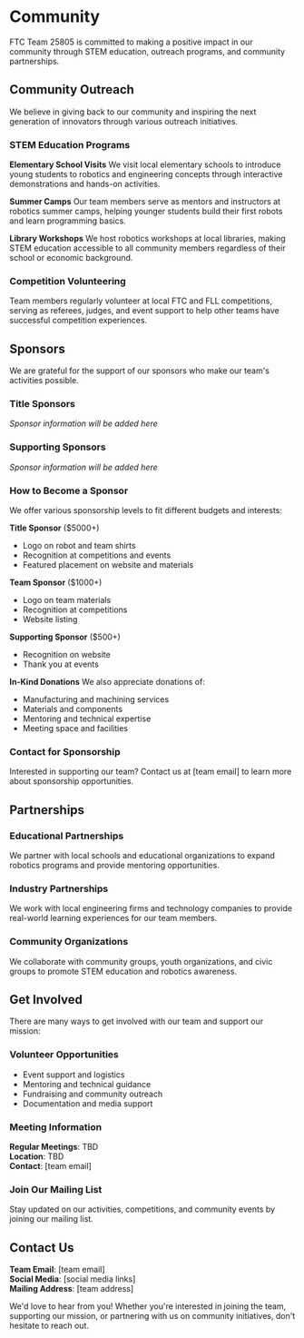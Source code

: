 # Community

FTC Team 25805 is committed to making a positive impact in our community through STEM education, outreach programs, and community partnerships.

## Community Outreach

We believe in giving back to our community and inspiring the next generation of innovators through various outreach initiatives.

### STEM Education Programs

**Elementary School Visits**
We visit local elementary schools to introduce young students to robotics and engineering concepts through interactive demonstrations and hands-on activities.

**Summer Camps**
Our team members serve as mentors and instructors at robotics summer camps, helping younger students build their first robots and learn programming basics.

**Library Workshops**
We host robotics workshops at local libraries, making STEM education accessible to all community members regardless of their school or economic background.

### Competition Volunteering

Team members regularly volunteer at local FTC and FLL competitions, serving as referees, judges, and event support to help other teams have successful competition experiences.

## Sponsors

We are grateful for the support of our sponsors who make our team's activities possible.

### Title Sponsors
*Sponsor information will be added here*

### Supporting Sponsors
*Sponsor information will be added here*

### How to Become a Sponsor

We offer various sponsorship levels to fit different budgets and interests:

**Title Sponsor** ($5000+)
- Logo on robot and team shirts
- Recognition at competitions and events
- Featured placement on website and materials

**Team Sponsor** ($1000+)
- Logo on team materials
- Recognition at competitions
- Website listing

**Supporting Sponsor** ($500+)
- Recognition on website
- Thank you at events

**In-Kind Donations**
We also appreciate donations of:
- Manufacturing and machining services
- Materials and components
- Mentoring and technical expertise
- Meeting space and facilities

### Contact for Sponsorship

Interested in supporting our team? Contact us at [team email] to learn more about sponsorship opportunities.

## Partnerships

### Educational Partnerships
We partner with local schools and educational organizations to expand robotics programs and provide mentoring opportunities.

### Industry Partnerships
We work with local engineering firms and technology companies to provide real-world learning experiences for our team members.

### Community Organizations
We collaborate with community groups, youth organizations, and civic groups to promote STEM education and robotics awareness.

## Get Involved

There are many ways to get involved with our team and support our mission:

### Volunteer Opportunities
- Event support and logistics
- Mentoring and technical guidance
- Fundraising and community outreach
- Documentation and media support

### Meeting Information
**Regular Meetings**: TBD  
**Location**: TBD  
**Contact**: [team email]

### Join Our Mailing List
Stay updated on our activities, competitions, and community events by joining our mailing list.

## Contact Us

**Team Email**: [team email]  
**Social Media**: [social media links]  
**Mailing Address**: [team address]

We'd love to hear from you! Whether you're interested in joining the team, supporting our mission, or partnering with us on community initiatives, don't hesitate to reach out.